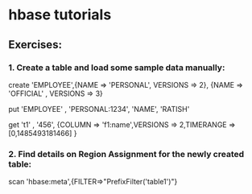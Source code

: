 # hbase tutorials

## Exercises:

### 1. Create a table and load some sample data manually:


create 'EMPLOYEE',{NAME => 'PERSONAL', VERSIONS => 2}, {NAME => 'OFFICIAL' , VERSIONS => 3}

put 'EMPLOYEE' , 'PERSONAL:1234', 'NAME', 'RATISH'

get 't1' , '456', {COLUMN => 'f1:name',VERSIONS => 2,TIMERANGE => [0,1485493181466] }


### 2. Find details on Region Assignment for the newly created table:

scan 'hbase:meta',{FILTER=>"PrefixFilter('table1')"}
